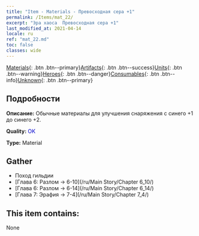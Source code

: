 ```yaml
---
title: "Item - Materials - Превосходная сера +1"
permalink: /Items/mat_22/
excerpt: "Эра хаоса  Превосходная сера +1"
last_modified_at: 2021-04-14
locale: ru
ref: "mat_22.md"
toc: false
classes: wide
---
```

 [Materials](/ru/Items/){: .btn .btn--primary}[Artifacts](/ru/Items/Artifacts/){: .btn .btn--success}[Units](/ru/Items/Units/){: .btn .btn--warning}[Heroes](/ru/Items/Heroes/){: .btn .btn--danger}[Consumables](/ru/Items/Consumables/){: .btn .btn--info}[Unknown](/ru/Items/Unknown/){: .btn .btn--primary}

## Подробности
 **Описание:** Обычные материалы для улучшения снаряжения c синего +1 до синего +2.

 **Quality:** <span style="color: #0000CD">OK</span>

 **Type:** Material

## Gather

*    Поход гильдии 
*    [Глава 6: Разлом -> 6-10](/ru/Main Story/Chapter 6_10/) 
*    [Глава 6: Разлом -> 6-14](/ru/Main Story/Chapter 6_14/) 
*    [Глава 7: Эрафия -> 7-4](/ru/Main Story/Chapter 7_4/) 

## This item contains:

  None

